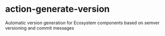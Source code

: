 # action-generate-version
Automatic version generation for Ecosystem components based on semver versioning and commit messages
